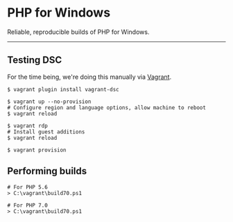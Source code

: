 # PHP for Windows

Reliable, reproducible builds of PHP for Windows.

* * *

## Testing DSC

For the time being, we're doing this manually via
[Vagrant](https://www.vagrantup.com/).

```
$ vagrant plugin install vagrant-dsc

$ vagrant up --no-provision
# Configure region and language options, allow machine to reboot
$ vagrant reload

$ vagrant rdp
# Install guest additions
$ vagrant reload

$ vagrant provision
```

## Performing builds

```
# For PHP 5.6
> C:\vagrant\build70.ps1

# For PHP 7.0
> C:\vagrant\build70.ps1
```
